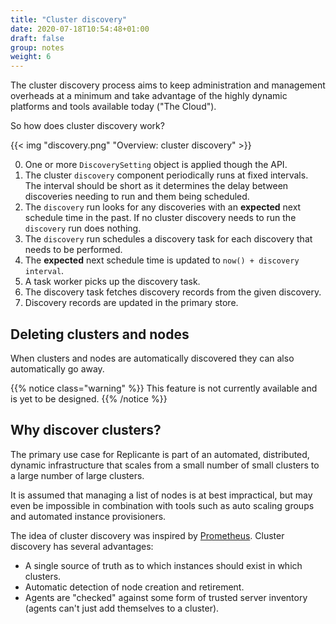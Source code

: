```yaml
---
title: "Cluster discovery"
date: 2020-07-18T10:54:48+01:00
draft: false
group: notes
weight: 6
---
```


The cluster discovery process aims to keep administration and management overheads at a minimum
and take advantage of the highly dynamic platforms and tools available today ("The Cloud").

So how does cluster discovery work?

{{< img "discovery.png" "Overview: cluster discovery" >}}

  0. One or more `DiscoverySetting` object is applied though the API.
  1. The cluster `discovery` component periodically runs at fixed intervals.
     The interval should be short as it determines the delay between
     discoveries needing to run and them being scheduled.
  2. The `discovery` run looks for any discoveries with an **expected** next schedule time in the past.
     If no cluster discovery needs to run the `discovery` run does nothing.
  3. The `discovery` run schedules a discovery task for each discovery that needs to be performed.
  4. The **expected** next schedule time is updated to `now() + discovery interval`.
  5. A task worker picks up the discovery task.
  6. The discovery task fetches discovery records from the given discovery.
  7. Discovery records are updated in the primary store.

## Deleting clusters and nodes

When clusters and nodes are automatically discovered they can also automatically go away.

{{% notice class="warning" %}}
This feature is not currently available and is yet to be designed.
{{% /notice %}}

## Why discover clusters?

The primary use case for Replicante is part of an automated, distributed, dynamic infrastructure
that scales from a small number of small clusters to a large number of large clusters.

It is assumed that managing a list of nodes is at best impractical, but may even be impossible
in combination with tools such as auto scaling groups and automated instance provisioners.

The idea of cluster discovery was inspired by [Prometheus](https://prometheus.io/).
Cluster discovery has several advantages:

* A single source of truth as to which instances should exist in which clusters.
* Automatic detection of node creation and retirement.
* Agents are "checked" against some form of trusted server inventory
  (agents can't just add themselves to a cluster).
